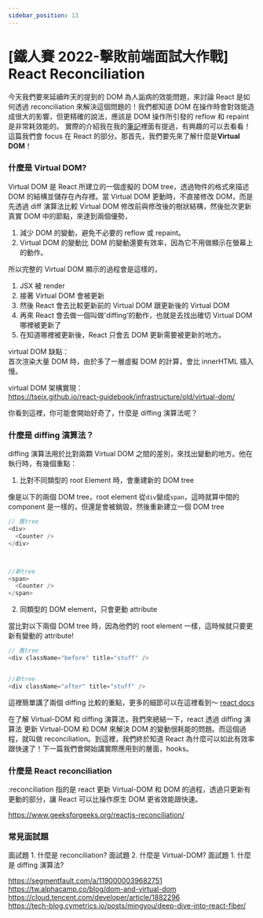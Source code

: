 ```yaml
---
sidebar_position: 13
---
```


# [鐵人賽 2022-擊敗前端面試大作戰] React Reconciliation

今天我們要來延續昨天的提到的 DOM 為人詬病的效能問題，來討論 React 是如何透過 reconciliation 來解決這個問題的！我們都知道 DOM 在操作時會對效能造成很大的影響，但更精確的說法，應該是 DOM 操作所引發的 reflow 和 repaint 是非常耗效能的。 實際的介紹我在我的[筆記](https://0529bill.github.io/bywater-blog/Javascript/DOM)裡面有提過，有興趣的可以去看看！這篇我們會 focus 在 React 的部分。那首先，我們要先來了解什麼是**Virtual DOM**！

### 什麼是 Virtual DOM?

Virtual DOM 是 React 所建立的一個虛擬的 DOM tree，透過物件的格式來描述 DOM 的結構並儲存在內存裡。當 Virtual DOM 更動時，不直接修改 DOM，而是先透過 diff 演算法比較 Virtual DOM 修改前與修改後的樹狀結構，然後批次更新真實 DOM 中的節點，來達到兩個優勢，

1. 減少 DOM 的變動，避免不必要的 reflow 或 repaint。
2. Virtual DOM 的變動比 DOM 的變動還要有效率，因為它不用做顯示在螢幕上的動作。

所以完整的 Virtual DOM 顯示的過程會是這樣的，

1.  JSX 被 render
2.  接著 Virtual DOM 會被更新
3.  然後 React 會去比較更新前的 Virtual DOM 跟更新後的 Virtual DOM
4.  再來 React 會去做一個叫做'diffing’的動作，也就是去找出確切 Virtual DOM 哪裡被更新了
5.  在知道哪裡被更新後，React 只會去 DOM 更新需要被更新的地方。

virtual DOM 缺點：  
首次渲染大量 DOM 時，由於多了一層虛擬 DOM 的計算，會比 innerHTML 插入慢。

virtual DOM 架構實現：  
https://tsejx.github.io/react-guidebook/infrastructure/old/virtual-dom/

你看到這裡，你可能會開始好奇了，什麼是 diffing 演算法呢？

### 什麼是 diffing 演算法？

diffing 演算法用於比對兩顆 Virtual DOM 之間的差別，來找出變動的地方。他在執行時，有幾個重點：

1. 比對不同類型的 root Element 時，會重建新的 DOM tree

像是以下的兩個 DOM tree，root element 從`div`變成`span`，這時就算中間的 component 是一樣的，但還是會被銷毀，然後重新建立一個 DOM tree

```js
// 舊tree
<div>
  <Counter />
</div>



//新tree
<span>
  <Counter />
</span>


```

2. 同類型的 DOM element，只會更動 attribute

當比對以下兩個 DOM tree 時，因為他們的 root element 一樣，這時候就只要更新有變動的 attribute!

```js
// 舊tree
<div className="before" title="stuff" />


//新tree
<div className="after" title="stuff" />

```

這裡簡單講了兩個 diffing 比較的重點，更多的細節可以在這裡看到～ [react docs](https://zh-hant.reactjs.org/docs/reconciliation.html)

在了解 Virtual-DOM 和 diffing 演算法，我們來總結一下，react 透過 diffing 演算法 更新 Virtual-DOM 和 DOM 來解決 DOM 的變動很耗能的問題。而這個過程，就叫做 reconciliation。到這裡，我們終於知道 React 為什麼可以如此有效率跟快速了！下一篇我們會開始講實際應用到的層面，hooks。

### 什麼是 React reconciliation

:reconciliation 指的是 react 更新 Virtual-DOM 和 DOM 的過程，透過只更新有更動的部分，讓 React 可以比操作原生 DOM 更省效能跟快速。

https://www.geeksforgeeks.org/reactjs-reconciliation/

### 常見面試題

面試題 1. 什麼是 reconciliation?
面試題 2. 什麼是 Virtual-DOM?
面試題 1. 什麼是 diffing 演算法?

https://segmentfault.com/a/1190000039682751
https://tw.alphacamp.co/blog/dom-and-virtual-dom
https://cloud.tencent.com/developer/article/1882296  
https://tech-blog.cymetrics.io/posts/mingyou/deep-dive-into-react-fiber/
